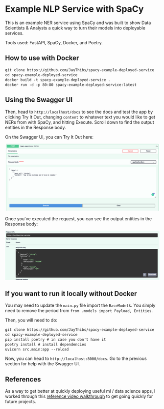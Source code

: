 # Example NLP Service with SpaCy

This is an example NER service using SpaCy and was built to show Data Scientists & Analysts a quick way to turn their models into deployable services. 

Tools used: FastAPI, SpaCy, Docker, and Poetry.

## How to use with Docker

    git clone https://github.com/JayThibs/spacy-example-deployed-service
    cd spacy-example-deployed-service
    docker build -t spacy-example-deployed-service .
    docker run -d -p 80:80 spacy-example-deployed-service:latest

## Using the Swagger UI

Then, head to `http://localhost/docs` to see the docs and test the app by clicking Try It Out, changing `content` to whatever text you would like to get NERs from with SpaCy, and hitting Execute. Scroll down to find the output entities in the Response body.

On the Swagger UI, you can Try It Out here:

![try-it-out-content](https://github.com/JayThibs/spacy-example-deployed-service/blob/master/imgs/try-it-out-content.png)

Once you've executed the request, you can see the output entities in the Response body:

![response-body](https://github.com/JayThibs/spacy-example-deployed-service/blob/master/imgs/response-body.png)

## If you want to run it locally without Docker

You may need to update the `main.py` file import the `BaseModel`s. You simply need to remove the period from `from .models import Payload, Entities`.

Then, you will need to do:

    git clone https://github.com/JayThibs/spacy-example-deployed-service
    cd spacy-example-deployed-service 
    pip install poetry # in case you don't have it
    poetry install # install dependencies
    uvicorn src.main:app --reload

Now, you can head to `http://localhost:8000/docs`. Go to the previous section for help with the Swagger UI.

## References

As a way to get better at quickly deploying useful ml / data science apps, I worked through this [reference video walkthrough](https://youtu.be/Maj9v-Ev7-4) to get going quickly for future projects.

